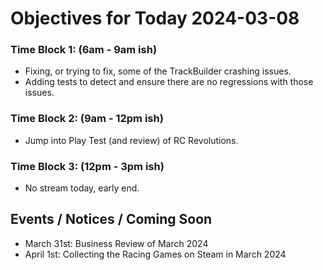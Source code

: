 # Objectives for Today 2024-03-08

### Time Block 1: (6am - 9am ish)
- Fixing, or trying to fix, some of the TrackBuilder crashing issues.
- Adding tests to detect and ensure there are no regressions with those issues.
  
### Time Block 2: (9am - 12pm ish)
- Jump into Play Test (and review) of RC Revolutions.

### Time Block 3: (12pm - 3pm ish)
- No stream today, early end.

## Events / Notices / Coming Soon

- March 31st: Business Review of March 2024
- April 1st: Collecting the Racing Games on Steam in March 2024
